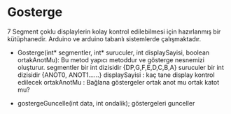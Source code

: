 # Gosterge
7 Segment çoklu displaylerin kolay kontrol edilebilmesi için hazırlanmış bir kütüphanedir.
Arduino ve arduino tabanlı sistemlerde çalışmaktadır.

* Gosterge(int* segmentler, int* suruculer, int displaySayisi, boolean ortakAnotMu):
	Bu metod yapıcı metoddur ve gösterge nesnemizi oluşturur.
	segmentler bir int dizisidir {DP,G,F,E,D,C,B,A}
	suruculer bir int dizisidir {ANOT0, ANOT1......} 
	displaySayisi : kaç tane display kontrol edilecek
	ortakAnotMu : Bağlana göstergeler ortak anot mu ortak katot mu?

* gostergeGuncelle(int data, int ondalik); göstergeleri gunceller
